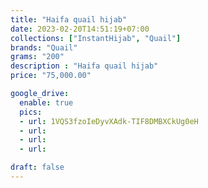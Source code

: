 ```yaml
---
title: "Haifa quail hijab"
date: 2023-02-20T14:51:19+07:00
collections: ["InstantHijab", "Quail"]
brands: "Quail"
grams: "200"
description : "Haifa quail hijab"
price: "75,000.00"

google_drive:
  enable: true
  pics:
  - url: 1VQS3fzoIeDyvXAdk-TIF8DMBXCkUg0eH
  - url: 
  - url: 
  - url: 

draft: false
---
```


    
  
